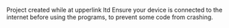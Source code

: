 Project created while at upperlink ltd
Ensure your device is connected to the internet before using the programs, to prevent some code from crashing.
